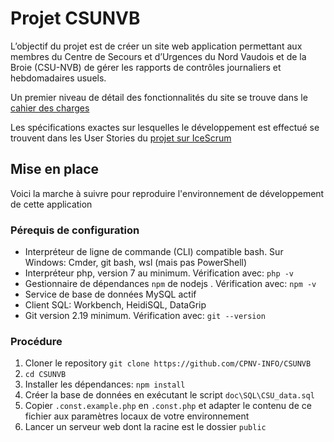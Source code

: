 # Projet CSUNVB

L’objectif du projet est de créer un site web application permettant aux membres du Centre de Secours et d’Urgences du Nord Vaudois et de la Broie (CSU-NVB) de gérer les rapports de contrôles journaliers et hebdomadaires usuels.

Un premier niveau de détail des fonctionnalités du site se trouve dans le [cahier des charges](CdC.md)

Les spécifications exactes sur lesquelles le développement est effectué se trouvent dans les User Stories du [projet sur IceScrum](https://cloud.icescrum.com/p/XCLGRP3/#/planning)

## Mise en place

Voici la marche à suivre pour reproduire l'environnement de développement de cette application

### Pérequis de configuration
- Interpréteur de ligne de commande (CLI) compatible bash. Sur Windows: Cmder, git bash, wsl (mais pas PowerShell)
- Interpréteur php, version 7 au minimum. Vérification avec: `php -v`
- Gestionnaire de dépendances `npm` de nodejs . Vérification avec: `npm -v`
- Service de base de données MySQL actif
- Client SQL: Workbench, HeidiSQL, DataGrip
- Git version 2.19 minimum. Vérification avec: `git --version`

### Procédure

1. Cloner le repository `git clone https://github.com/CPNV-INFO/CSUNVB`
2. `cd CSUNVB`
3. Installer les dépendances: `npm install`
4. Créer la base de données en exécutant le script `doc\SQL\CSU_data.sql`
5. Copier `.const.example.php` en `.const.php` et adapter le contenu de ce fichier aux paramètres locaux de votre environnement
6. Lancer un serveur web dont la racine est le dossier `public`
